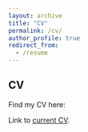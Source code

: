 ```yaml
---
layout: archive
title: "CV"
permalink: /cv/
author_profile: true
redirect_from:
  - /resume
---
```


## CV
Find my CV here:

<div class="wordwrap">Link to <a href="https://stephandoc.github.io/files/cv.pdf">current CV</a>. </div>

<!-- Education
{% include base_path %}

======
* Ph.D in Version Control Theory, GitHub University, 2018 (expected)
* M.S. in Jekyll, GitHub University, 2014
* B.S. in GitHub, GitHub University, 2012

Interests
======
* Skill 1
* Skill 2
  * Sub-skill 2.1
  * Sub-skill 2.2
  * Sub-skill 2.3
* Skill 3

Publications
======
  <ul>{% for post in site.publications reversed %}
    {% include archive-single-cv.html %}
  {% endfor %}</ul>
  

  
Teaching
======
  <ul>{% for post in site.teaching reversed %}
    {% include archive-single-cv.html %}
  {% endfor %}</ul>
  


Talks
======
  <ul>{% for post in site.talks reversed %}
    {% include archive-single-talk-cv.html  %}
  {% endfor %}</ul> -->